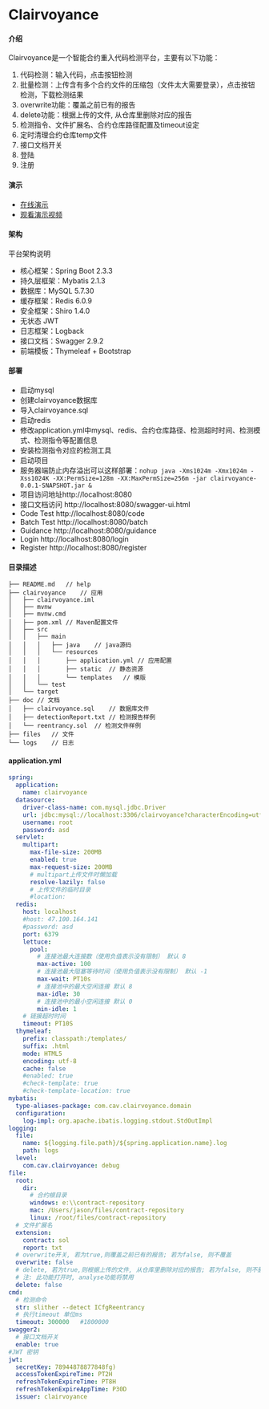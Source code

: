 #  Clairvoyance

#### 介绍

Clairvoyance是一个智能合约重入代码检测平台，主要有以下功能：

1. 代码检测：输入代码，点击按钮检测
2. 批量检测：上传含有多个合约文件的压缩包（文件太大需要登录），点击按钮检测，下载检测结果
3. overwrite功能：覆盖之前已有的报告
4. delete功能：根据上传的文件, 从仓库里删除对应的报告
5. 检测指令、文件扩展名、合约仓库路径配置及timeout设定
6. 定时清理合约仓库temp文件
7. 接口文档开关
8. 登陆
9. 注册

#### 演示

- [在线演示](http://47.94.204.82:8080/)
- [观看演示视频](https://www.bilibili.com/video/BV1Nv411r7kh) 

#### 架构

平台架构说明

- 核心框架：Spring Boot 2.3.3
- 持久层框架：Mybatis 2.1.3
- 数据库：MySQL 5.7.30
- 缓存框架：Redis 6.0.9
- 安全框架：Shiro 1.4.0
- 无状态 JWT
- 日志框架：Logback
- 接口文档：Swagger 2.9.2
- 前端模板：Thymeleaf + Bootstrap

#### **部署**

- 启动mysql
- 创建clairvoyance数据库
- 导入clairvoyance.sql
- 启动redis
- 修改application.yml中mysql、redis、合约仓库路径、检测超时时间、检测模式、检测指令等配置信息
- 安装检测指令对应的检测工具
- 启动项目
- 服务器端防止内存溢出可以这样部署：`nohup java -Xms1024m -Xmx1024m -Xss1024K -XX:PermSize=128m -XX:MaxPermSize=256m -jar clairvoyance-0.0.1-SNAPSHOT.jar &`
- 项目访问地址http://localhost:8080
- 接口文档访问 http://localhost:8080/swagger-ui.html
- Code Test http://localhost:8080/code
- Batch Test http://localhost:8080/batch
- Guidance http://localhost:8080/guidance
- Login http://localhost:8080/login
- Register http://localhost:8080/register

#### 目录描述     
```
├── README.md	// help
├── clairvoyance	// 应用
│   ├── clairvoyance.iml
│   ├── mvnw
│   ├── mvnw.cmd
│   ├── pom.xml	// Maven配置文件
│   ├── src
│   │   ├── main
│   │   │   ├── java	// java源码
│   │   │   └── resources
│   │   │       ├── application.yml	// 应用配置		
│   │   │       ├── static	// 静态资源
│   │   │       └── templates	// 模版
│   │   └── test
│   └── target
├── doc	// 文档
│   ├── clairvoyance.sql	// 数据库文件
│   ├── detectionReport.txt	// 检测报告样例
│   └── reentrancy.sol	// 检测文件样例
├── files	// 文件
└── logs	// 日志
```

#### application.yml

```yaml
spring:
  application:
    name: clairvoyance
  datasource:
    driver-class-name: com.mysql.jdbc.Driver
    url: jdbc:mysql://localhost:3306/clairvoyance?characterEncoding=utf8&useSSL=false&serverTimezone=Asia/Shanghai
    username: root
    password: asd
  servlet:
    multipart:
      max-file-size: 200MB
      enabled: true
      max-request-size: 200MB
      # multipart上传文件时懒加载
      resolve-lazily: false
      # 上传文件的临时目录
      #location:
  redis:
    host: localhost
    #host: 47.100.164.141
    #password: asd
    port: 6379
    lettuce:
      pool:
        # 连接池最大连接数（使用负值表示没有限制） 默认 8
        max-active: 100
        # 连接池最大阻塞等待时间（使用负值表示没有限制） 默认 -1
        max-wait: PT10s
        # 连接池中的最大空闲连接 默认 8
        max-idle: 30
        # 连接池中的最小空闲连接 默认 0
        min-idle: 1
    # 链接超时时间
    timeout: PT10S
  thymeleaf:
    prefix: classpath:/templates/
    suffix: .html
    mode: HTML5
    encoding: utf-8
    cache: false
    #enabled: true
    #check-template: true
    #check-template-location: true
mybatis:
  type-aliases-package: com.cav.clairvoyance.domain
  configuration:
    log-impl: org.apache.ibatis.logging.stdout.StdOutImpl
logging:
  file:
    name: ${logging.file.path}/${spring.application.name}.log
    path: logs
  level:
    com.cav.clairvoyance: debug
file:
  root:
    dir:
      # 合约根目录
      windows: e:\\contract-repository
      mac: /Users/jason/files/contract-repository
      linux: /root/files/contract-repository
  # 文件扩展名
  extension:
    contract: sol
    report: txt
  # overwrite开关, 若为true,则覆盖之前已有的报告; 若为false, 则不覆盖
  overwrite: false
  # delete, 若为true,则根据上传的文件, 从仓库里删除对应的报告; 若为false, 则不删除;
  # 注: 此功能打开时, analyse功能将禁用
  delete: false
cmd:
  # 检测命令
  str: slither --detect ICfgReentrancy
  # 执行timeout 单位ms
  timeout: 300000   #1800000
swagger2:
  # 接口文档开关
  enable: true
#JWT 密钥
jwt:
  secretKey: 78944878877848fg)
  accessTokenExpireTime: PT2H
  refreshTokenExpireTime: PT8H
  refreshTokenExpireAppTime: P30D
  issuer: clairvoyance
```

